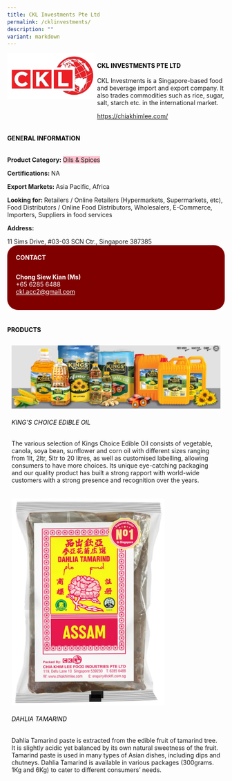 ```yaml
---
title: CKL Investments Pte Ltd
permalink: /cklinvestments/
description: ""
variant: markdown
---
```

<p>
 
</p><div class="flex-paragraph"> 
<p style="text-transform: uppercase">
</p>
</div> 
<div class="flex-container" style="display: flex; flex-wrap: wrap;"> 
<div class="card sgds" style="flex: 1 1 40%; display: block;">
<img src="/images/ckl_logo.png">
</div> 
<div class="card-sgds" style="flex: 1 1 58%; display: block; margin-left: 3px"> 
<h4 style="text-transform: uppercase; color: black;">
<b>CKL Investments Pte Ltd
</b>
</h4> 
<p>CKL Investments is a Singapore-based food and beverage import and export company. It also trades commodities such as rice, sugar, salt, starch etc. in the international market.
</p> 
<p>
<a target="_blank" href="https://chiakhimlee.com/">https://chiakhimlee.com/
</a>
</p> 
</div> 
</div> 

<p></p> 
 
<h4 style="text-transform: uppercase; color: black;">
<b>General Information
</b>
</h4> 
<div class="flex-container" style="display: flex; flex-wrap: wrap;"> 
<div class="card sgds" style="flex: 1 1 65%; display: block; align-self: stretch"> 
<div class="flex-paragraph"> 
<p>
<b>Product Category: 
</b>
<span style="background-color: pink; border-radius: 10 px;">Oils &amp; Spices
</span>
</p> 
<p>
<b>Certifications: 
</b> NA
</p> 
<p>
<b>Export Markets: 
</b>Asia Pacific, Africa
</p> 
<p style="margin-bottom: 10px;">
<b>Looking for: 
</b>Retailers / Online Retailers (Hypermarkets, Supermarkets, etc), Food Distributors / Online Food Distributors, Wholesalers, E-Commerce, Importers, Suppliers in food services
</p>
<p>
<b>Address: 
</b>
</p> 11 Sims Drive, #03-03 SCN Ctr., Singapore 387385 
</div> 
</div> 
<div class="card sgds" style="flex: 1 1 35%; padding: 10px; display: block; background-color: maroon; border-radius: 25px; align-self: center;"> 
<h4 style="color: white; margin-top: 10px; margin-left: 10px;">CONTACT
</h4> 
<div class="flex-paragraph"> 
<p style="padding: 10px; color: white;">
<b>Chong Siew Kian (Ms)
</b>
<br>
+65 6285 6488
<br>
<a style="color: white;" href="ckl.acc2@gmail.com">ckl.acc2@gmail.com
</a>
</p> 
</div> 
</div> 
</div> 
<br> 
<h4 style="text-transform: uppercase; color: black;">
<b>products
</b>
</h4> 
<div style="display: flex; flex-wrap: wrap;"> 
<div class="card sgds" style="flex: 1 1 47%; margin: 10px; display: block;"> 
<div class="flex-image" style="display: block;">
<img src="/images/ckl_1.png">
</div> 
<div class="flex-paragraph"> 
<h6 style="text-transform: uppercase; color: black;">King's choice edible oil
</h6> 
<p>The various selection of Kings Choice Edible Oil consists of vegetable, canola, soya bean, sunflower and corn oil with different sizes ranging from 1lt, 2ltr, 5ltr to 20 litres, as well as customised labelling, allowing consumers to have more choices. Its unique eye-catching packaging and our quality product has built a strong rapport with world-wide customers with a strong presence and recognition over the years. 
</p>
</div> 
</div> 
<div style="display: flex; flex-wrap: wrap;"> 
<div class="card sgds" style="flex: 1 1 47%; margin: 10px; display: block;"> 
<div class="flex-image" style="display: block;">
<img src="/images/ckl_2.png">
</div> 
<div class="flex-paragraph"> 
<h6 style="text-transform: uppercase; color: black;"> Dahlia Tamarind
</h6> 
<p>Dahlia Tamarind paste is extracted from the edible fruit of tamarind tree. It is slightly acidic yet balanced by its own natural sweetness of the fruit. Tamarind paste is used in many types of Asian dishes, including dips and chutneys. Dahlia Tamarind is available in various packages (300grams. 1Kg and 6Kg) to cater to different consumers’ needs.
</p>
</div> 
</div> 
</div></div>